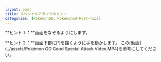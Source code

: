 ```yaml
---
layout: post
title: スペシャルアタックのヒント
categories: [PokémonGO, PokémonGO-Post-Tips]
---
```

**ヒント１：**画面をなぞるようにします。

**ヒント２：**画面下部に円を描くように手を動かします。
この[動画](../assets/Pokémon GO Good Special Attack Video.MP4)を参考にしてください。